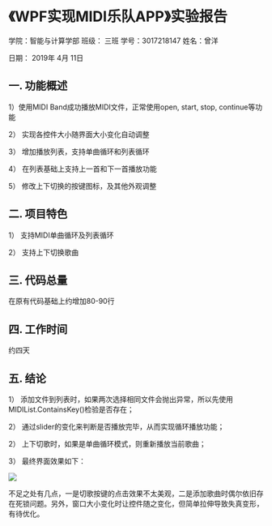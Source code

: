 # 《WPF实现MIDI乐队APP》实验报告

学院：智能与计算学部  班级： 三班    学号：3017218147    姓名：曾洋

日期：    2019年  4月  11日

## 一. 功能概述

1）使用MIDI Band成功播放MIDI文件，正常使用open, start, stop, continue等功能

2） 实现各控件大小随界面大小变化自动调整

3） 增加播放列表，支持单曲循环和列表循环

4） 在列表基础上支持上一首和下一首播放功能

5） 修改上下切换的按键图标，及其他外观调整

## 二. 项目特色

1） 支持MIDI单曲循环及列表循环

2） 支持上下切换歌曲

## 三. 代码总量

在原有代码基础上约增加80-90行

## 四. 工作时间

约四天

## 五. 结论

1） 添加文件到列表时，如果两次选择相同文件会抛出异常，所以先使用MIDIList.ContainsKey()检验是否存在；

2） 通过slider的变化来判断是否播放完毕，从而实现循环播放功能；

2） 上下切歌时，如果是单曲循环模式，则重新播放当前歌曲；

3） 最终界面效果如下：

![](C:\Users\nayuk\Pictures\工作\c#\midi3\界面1.JPG)

不足之处有几点，一是切歌按键的点击效果不太美观，二是添加歌曲时偶尔依旧存在死锁问题。另外，窗口大小变化时让控件随之变化，但简单拉伸导致失真变形，有待优化。